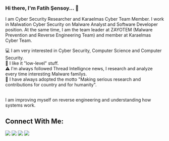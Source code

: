### Hi there, I'm Fatih Şensoy... 👋

I am Cyber Security Researcher and Karaelmas Cyber Team Member. I work in Malwation Cyber Security on Malware Analyst and Software Developer position. At the same time, I am the team leader at ZAYOTEM (Malware Prevention and Reverse Engineering Team) and member at Karaelmas Cyber Team. 

💻 I am very interested in Cyber Security, Computer Science and Computer Security. <br>
👻 I like it "low-level" stuff. <br>
⚠️ I'm always followed Thread Intellignce news, I research and analyze every time interesting Malware familys. <br>
📌 I have always adopted the motto "Making serious research and contributions for country and for humanity". <br><br>

I am improving myself on reverse engineering and understanding how systems work. 

## Connect With Me:

<a href="https://fatihsensoy.com"><img src="https://img.icons8.com/material/24/000000/domain.png"/></a>
<a href="https://twitter.com/fatihsnsy"><img src="https://img.icons8.com/material/24/000000/twitter-squared.png"/></a>
<a href="https://linkedin.com/in/fatihsnsy"><img src="https://img.icons8.com/material/24/000000/linkedin--v1.png"/></a>
<a href="mailto:iletisim@fatihsensoy.com"><img src="https://img.icons8.com/material/24/000000/important-mail.png"/></a>





